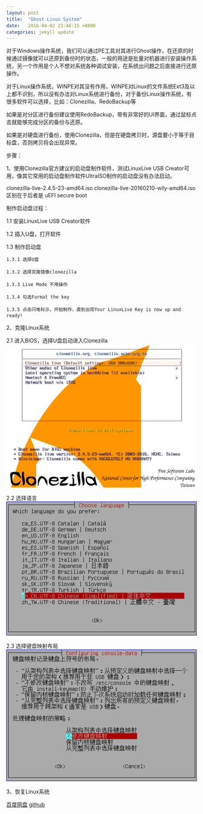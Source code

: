 ```yaml
---
layout: post
title:  "Ghost Linux System"
date:   2016-04-02 23:46:15 +0800
categories: jekyll update
---
```

对于Windows操作系统，我们可以通过PE工具对其进行Ghost操作，在还原的时候通过镜像就可以还原到备份时的状态，一般的用途是批量对机器进行安装操作系统，另一个作用是个人不想对系统各种调试安装，在系统出问题之后直接进行还原操作。

对于Linux操作系统，WINPE对其没有作用，WINPE对Linux的文件系统Ext3及以上都不识别，所以没有办法对Linux系统进行备份，对于备份Linux操作系统，有很多软件可以选择，比如：Clonezilla、RedoBackup等

如果是对分区进行备份建议使用RedoBackup，带有非常好的UI界面，通过鼠标点击就能够完成分区的备份与还原。

如果是对硬盘进行备份，使用Clonezilla，但是在硬盘拷贝时，源盘要小于等于目标盘，否则拷贝将会出现异常。

步骤：

1、使用Clonezilla官方建议的启动盘制作软件，测试LinuxLive USB Creator可用，像其它常用的启动盘制作软件UltraISO制作的启动盘没有办法启动。

clonezilla-live-2.4.5-23-amd64.iso clonezilla-live-20160210-wily-amd64.iso 区别在于后者是 uEFI secure boot

制作启动盘过程：

1.1	安装LinuxLive USB Creator软件

1.2 插入U盘，打开软件

1.3 制作启动盘

    1.3.1 选择U盘
    
    1.3.2 选择克隆镜像clonezilla
    
    1.3.3 Live Mode 不用操作
    
    1.3.4 勾选Format the key
    
    1.3.5 点击闪电标示，开始制作，直到出现Your LinuxLive Key is now up and ready!
    
2、克隆Linux系统

2.1 进入BIOS，选择U盘启动进入Clonezilla
<img src="/img/Clonezilla-1.jpg" />
	
2.2 选择语言
<img src="/img/Clonezilla-2.jpg" />

2.3 选择键盘映射布局
<img src="/img/Clonezilla-3.jpg" />

3、恢复Linux系统

[百度网盘][百度网盘]
[github][github]

[百度网盘]: http://pan.baidu.com/s/1bpDMJwV
[github]: https://github.com/jlqian


